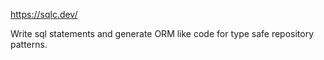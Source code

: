 https://sqlc.dev/

Write sql statements and generate ORM like code for type safe repository patterns.
